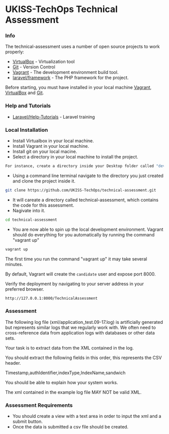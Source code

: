# UKISS-TechOps Technical Assessment

### Info

The technical-assessment uses a number of open source projects to work properly:

* [VirtualBox] - Virtualization tool
* [Git] - Version Control
* [Vagrant] - The development environment build tool.
* [laravel/framework] - The PHP framework for the project.

Before starting, you must have installed in your local machine [Vagrant], [VirtualBox] and [Git].

### Help and Tutorials

* [Laravel/Help-Tutorials] - Laravel training

### Local Installation

- Install Virtualbox in your local machine.
- Install Vagrant in your local machine.
- Install git on your local macine.
- Select a directory in your local machine to install the project. 
```sh
For instance, create a directory inside your Desktop folder called "dev"
```
- Using a command line terminal navigate to the directory you just created and clone the project inside it.

```sh
git clone https://github.com/UKISS-TechOps/technical-assessment.git
```
- It will careate a directory called technical-assessment, which contains the code for this assessment.
- Nagivate into it.
```sh
cd technical-assessment
``` 
- You are now able to spin up the local development environment. Vagrant should do everything for you automatically by running the command "vagrant up"
```sh
vagrant up
``` 
The first time you run the command "vagrant up" it may take several minutes.

By default, Vagrant will create the `candidate` user and expose port 8000.

Verify the deployment by navigating to your server address in your preferred browser.

```sh
http://127.0.0.1:8000/TechnicalAssessment
```

### Assessment

The following log file (xml/application_test.09-17.log) is artificially generated but represents similar logs that we regularly work with. We often need to cross-reference data from application logs with databases or other data sets.

Your task is to extract data from the XML contained in the log.

You should extract the following fields in this order, this represents the CSV header.

Timestamp,authIdentifier,indexType,IndexName,sandwich

You should be able to explain how your system works.

The xml contained in the example log file MAY NOT be valid XML.


### Assessment Requirements

 * You should create a view with a text area in order to input the xml and a submit button.
 * Once the data is submitted a csv file should be created.


[//]: # (These are reference links used in the body of this note and get stripped out when the markdown processor does its job.)

   [VirtualBox]: <https://www.virtualbox.org/>
   [Git]: <https://git-scm.com/>
   [Vagrant]: <https://www.vagrantup.com/>
   [ansible/ansible]: <https://github.com/ansible/ansible>
   [laravel/framework]: <https://github.com/laravel/framework>
   [Laravel/Help-Tutorials]: <https://laracasts.com/series/laravel-from-scratch-2017/episodes/2?autoplay=true>
